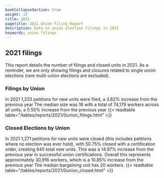 ```yaml
---
bookCollapseSection: true
weight: 12
title: 2021
pagetitle: 2021 Union Filing Report
description: Data on union election filings in 2021
keywords: union filings
---
```


## 2021 filings

This report details the number of filings and closed units in 2021. As a reminder, we are only showing filings and closures related to single union elections (rare multi-union elections are excluded).

### Filings by Union
In 2021 1,333 petitions for new units were filed, a 3.82% increase from the previous year The median size was 18 with a total of 74,179 workers across all units, a 0.55% increase from the previous year
{{< readtable table="/tables/reports/2021/0union_filings.html" >}}

### Closed Elections by Union
In 2021 1,271 petitions for new units were closed (this includes petitions where no election was ever held), with 50.75% closed with a certification order, creating 645 total new units. This was a 14.97% increase from the previous year in successful union certifications. Overall this represents approximately 30,916 workers, which is a 10.85% increase from the previous year The median bargaining unit has 20 workers.
{{< readtable table="/tables/reports/2021/0union_closed.html" >}}
